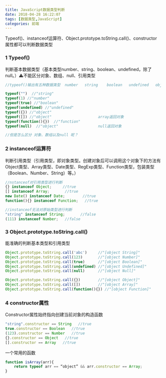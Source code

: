 ```yaml
---
title: JavaScript数据类型判断
date: 2018-04-28 16:22:07
tags: [数据类型,JavaScript]
categories: 前端
---
```


Typeof()、instanceof运算符、Object.prototype.toString.call()、constructor属性都可以判断数据类型
<escape><!-- more --></escape>
### 1  Typeof()
判断基本数据类型（基本类型number、string、boolean、undefined，除了null。）⚠️不能区分对象、数组、null、引用类型
```javascript
//typeof()输出有五种数据类型  number   string    boolean   undefined   object以及以及函数类型 function

typeof("")  //"string"
typeof(1) //"number"
typeof(true) //"boolean"
typeof(undefined) //"undefined"
typeof({}) //"object"
typeof([]) //"object"                     array返回对象
typeof(function(){})  //"function"
typeof(null)  //"object"                  null返回对象

//但是怎么区分 对象、数组以及null 呢？
```

### 2  instanceof运算符
判断引用类型（引用类型，即对象类型。创建对象后可以调用这个对象下的方法有Object类型、Array类型、Date类型、RegExp类型、Function类型，包装类型（Boolean、Number、String）等。）
```javascript
//nstanceof对引用类型进行判断
{} instanceof Object;     //true
[] instanceof Array;       //true
new Date() instanceof Date;        //true
function(){} instanceof Function;   //true

//instanceof无法对原始类型进行判断
"string" instanceof String;       //false
(111) instanceof Number;   //false
```

### 3  Object.prototype.toString.call()
能准确的判断基本类型和引用类型
```javascript
Object.prototype.toString.call('abc')     //"[object String]"
Object.prototype.toString.call(123)       //"[object Number]"
Object.prototype.toString.call(true)      //"[object Boolean]"
Object.prototype.toString.call(undefined) //"[object Undefined]"
Object.prototype.toString.call(null)      //"[object Null]"

Object.prototype.toString.call({})        //"[object Object]"
Object.prototype.toString.call([])        //"[object Array]"
Object.prototype.toString.call(function(){}) //"[object Function]"
```

### 4  constructor属性
Constructor属性始终指向创建当前对象的构造函数
```javascript
"string".constructor == String   //true
true.constructor == Boolean   //true
(123).constructor == Number   //true
{}.constructor == Object   //true
[].constructor == Array   //true
```
一个常用的函数
```javascript
function isArray(arr){
    return typeof arr == “object” && arr.constructor == Array;
}
```